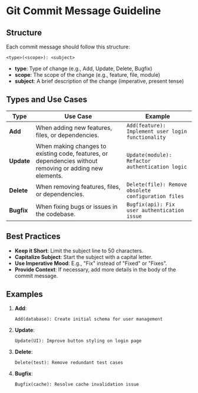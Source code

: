 # Git Commit Message Guideline

## Structure
Each commit message should follow this structure:

```
<type>(<scope>): <subject>
```

- **type**: Type of change (e.g., Add, Update, Delete, Bugfix)
- **scope**: The scope of the change (e.g., feature, file, module)
- **subject**: A brief description of the change (imperative, present tense)

## Types and Use Cases

| Type    | Use Case                                                        | Example                                    |
|---------|------------------------------------------------------------------|--------------------------------------------|
| **Add** | When adding new features, files, or dependencies.               | `Add(feature): Implement user login functionality` |
| **Update** | When making changes to existing code, features, or dependencies without removing or adding new elements. | `Update(module): Refactor authentication logic` |
| **Delete** | When removing features, files, or dependencies.               | `Delete(file): Remove obsolete configuration files` |
| **Bugfix** | When fixing bugs or issues in the codebase.                    | `Bugfix(api): Fix user authentication issue` |

## Best Practices
- **Keep it Short**: Limit the subject line to 50 characters.
- **Capitalize Subject**: Start the subject with a capital letter.
- **Use Imperative Mood**: E.g., "Fix" instead of "Fixed" or "Fixes".
- **Provide Context**: If necessary, add more details in the body of the commit message.

## Examples

1. **Add**:
    ```
    Add(database): Create initial schema for user management
    ```

2. **Update**:
    ```
    Update(UI): Improve button styling on login page
    ```

3. **Delete**:
    ```
    Delete(test): Remove redundant test cases
    ```

4. **Bugfix**:
    ```
    Bugfix(cache): Resolve cache invalidation issue
    ```

